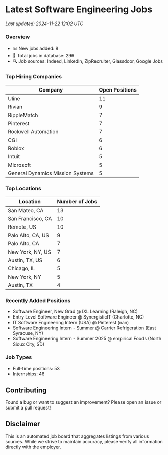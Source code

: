 # Latest Software Engineering Jobs
*Last updated: 2024-11-22 12:02 UTC*

### Overview
- 📊 New jobs added: 8
- 💼 Total jobs in database: 296
- 🔍 Job sources: Indeed, LinkedIn, ZipRecruiter, Glassdoor, Google Jobs

### Top Hiring Companies
| Company | Open Positions |
|---------|---------------|
| Uline | 11 |
| Rivian | 9 |
| RippleMatch | 7 |
| Pinterest | 7 |
| Rockwell Automation | 7 |
| CGI | 6 |
| Roblox | 6 |
| Intuit | 5 |
| Microsoft | 5 |
| General Dynamics Mission Systems | 5 |

### Top Locations
| Location | Number of Jobs |
|----------|---------------|
| San Mateo, CA | 13 |
| San Francisco, CA | 10 |
| Remote, US | 10 |
| Palo Alto, CA, US | 9 |
| Palo Alto, CA | 7 |
| New York, NY, US | 7 |
| Austin, TX, US | 6 |
| Chicago, IL | 5 |
| New York, NY | 5 |
| Austin, TX | 4 |

### Recently Added Positions
- Software Engineer, New Grad @ IXL Learning (Raleigh, NC)
- Entry Level Software Engineer @ SynergisticIT (Charlotte, NC)
- IT Software Engineering Intern (USA) @ Pinterest (nan)
- Software Engineering Intern - Summer @ Carrier Refrigeration (East Syracuse, NY)
- Software Engineering Intern - Summer 2025 @ empirical Foods (North Sioux City, SD)

### Job Types
- Full-time positions: 53
- Internships: 46

## Contributing
Found a bug or want to suggest an improvement? Please open an issue or submit a pull request!

## Disclaimer
This is an automated job board that aggregates listings from various sources. While we strive to maintain accuracy, 
please verify all information directly with the employer.
